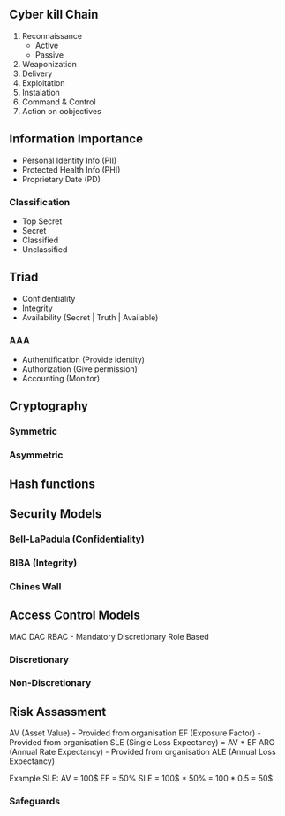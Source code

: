 
## Cyber kill Chain
1. Reconnaissance 
    - Active
    - Passive
2. Weaponization
3. Delivery
4. Exploitation
5. Instalation
6. Command & Control
7. Action on oobjectives
## Information Importance
- Personal Identity Info (PII)
- Protected Health Info (PHI)
- Proprietary Date (PD)
### Classification
- Top Secret
- Secret 
- Classified
- Unclassified
## Triad
- Confidentiality
- Integrity
- Availability 
(Secret | Truth | Available)

### AAA
- Authentification (Provide identity)
- Authorization (Give permission)
- Accounting (Monitor)
## Cryptography
### Symmetric
### Asymmetric
## Hash functions
## Security Models
### Bell-LaPadula (Confidentiality)
### BIBA (Integrity)
### Chines Wall
## Access Control Models
MAC DAC RBAC - Mandatory Discretionary Role Based
### Discretionary
### Non-Discretionary

## Risk Assassment
AV (Asset Value) - Provided from organisation
EF (Exposure Factor) - Provided from organisation
SLE (Single Loss Expectancy) = AV * EF
ARO (Annual Rate Expectancy) - Provided from organisation
ALE (Annual Loss Expectancy) 


Example SLE: 
AV = 100$
EF = 50%
SLE = 100$ * 50% = 100 * 0.5 = 50$


### Safeguards

